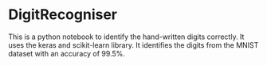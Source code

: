 # DigitRecogniser
This is a python notebook to identify the hand-written digits correctly. It uses the keras and scikit-learn library.
It identifies the digits from the MNIST dataset with an accuracy of 99.5%.
